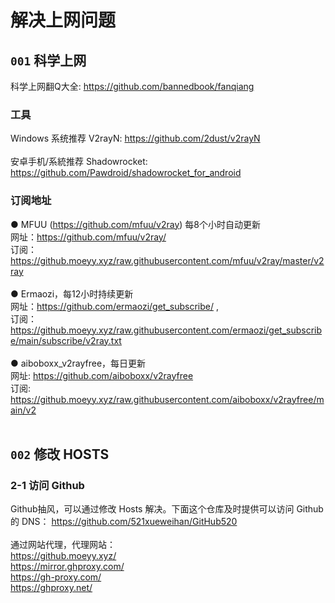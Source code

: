 解决上网问题
============

## `001` 科学上网
科学上网翻Q大全: https://github.com/bannedbook/fanqiang<br>
### 工具
Windows 系统推荐 V2rayN: https://github.com/2dust/v2rayN<br><br>
安卓手机/系統推荐 Shadowrocket: https://github.com/Pawdroid/shadowrocket_for_android<br>
### 订阅地址
● MFUU (https://github.com/mfuu/v2ray) 每8个小时自动更新<br>
网址：https://github.com/mfuu/v2ray/<br>
订阅：https://github.moeyy.xyz/raw.githubusercontent.com/mfuu/v2ray/master/v2ray<br><br>
● Ermaozi，每12小时持续更新<br>
网址：https://github.com/ermaozi/get_subscribe/ , <br>
订阅：https://github.moeyy.xyz/raw.githubusercontent.com/ermaozi/get_subscribe/main/subscribe/v2ray.txt<br><br>
● aiboboxx_v2rayfree，每日更新<br>
网址: https://github.com/aiboboxx/v2rayfree<br>
订阅: https://github.moeyy.xyz/raw.githubusercontent.com/aiboboxx/v2rayfree/main/v2<br><br>

## `002` 修改 HOSTS
### 2-1 访问 Github
Github抽风，可以通过修改 Hosts 解决。下面这个仓库及时提供可以访问 Github 的 DNS：
https://github.com/521xueweihan/GitHub520<br><br>
通过网站代理，代理网站：<br>
https://github.moeyy.xyz/<br>
https://mirror.ghproxy.com/<br>
https://gh-proxy.com/<br>
https://ghproxy.net/<br>
